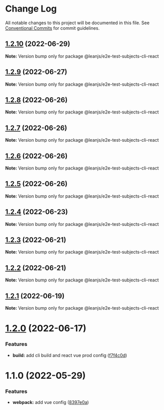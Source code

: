 # Change Log

All notable changes to this project will be documented in this file.
See [Conventional Commits](https://conventionalcommits.org) for commit guidelines.

## [1.2.10](https://github.com/leanjs/leanjs/compare/@leanjs/e2e-test-subjects-cli-react@1.2.9...@leanjs/e2e-test-subjects-cli-react@1.2.10) (2022-06-29)

**Note:** Version bump only for package @leanjs/e2e-test-subjects-cli-react





## [1.2.9](https://github.com/leanjs/leanjs/compare/@leanjs/e2e-test-subjects-cli-react@1.2.8...@leanjs/e2e-test-subjects-cli-react@1.2.9) (2022-06-27)

**Note:** Version bump only for package @leanjs/e2e-test-subjects-cli-react





## [1.2.8](https://github.com/leanjs/leanjs/compare/@leanjs/e2e-test-subjects-cli-react@1.2.7...@leanjs/e2e-test-subjects-cli-react@1.2.8) (2022-06-26)

**Note:** Version bump only for package @leanjs/e2e-test-subjects-cli-react





## [1.2.7](https://github.com/leanjs/leanjs/compare/@leanjs/e2e-test-subjects-cli-react@1.2.6...@leanjs/e2e-test-subjects-cli-react@1.2.7) (2022-06-26)

**Note:** Version bump only for package @leanjs/e2e-test-subjects-cli-react





## [1.2.6](https://github.com/leanjs/leanjs/compare/@leanjs/e2e-test-subjects-cli-react@1.2.5...@leanjs/e2e-test-subjects-cli-react@1.2.6) (2022-06-26)

**Note:** Version bump only for package @leanjs/e2e-test-subjects-cli-react





## [1.2.5](https://github.com/leanjs/leanjs/compare/@leanjs/e2e-test-subjects-cli-react@1.2.4...@leanjs/e2e-test-subjects-cli-react@1.2.5) (2022-06-26)

**Note:** Version bump only for package @leanjs/e2e-test-subjects-cli-react





## [1.2.4](https://github.com/leanjs/leanjs/compare/@leanjs/e2e-test-subjects-cli-react@1.2.3...@leanjs/e2e-test-subjects-cli-react@1.2.4) (2022-06-23)

**Note:** Version bump only for package @leanjs/e2e-test-subjects-cli-react





## [1.2.3](https://github.com/leanjs/leanjs/compare/@leanjs/e2e-test-subjects-cli-react@1.2.2...@leanjs/e2e-test-subjects-cli-react@1.2.3) (2022-06-21)

**Note:** Version bump only for package @leanjs/e2e-test-subjects-cli-react





## [1.2.2](https://github.com/leanjs/leanjs/compare/@leanjs/e2e-test-subjects-cli-react@1.2.1...@leanjs/e2e-test-subjects-cli-react@1.2.2) (2022-06-21)

**Note:** Version bump only for package @leanjs/e2e-test-subjects-cli-react





## [1.2.1](https://github.com/leanjs/leanjs/compare/@leanjs/e2e-test-subjects-cli-react@1.2.0...@leanjs/e2e-test-subjects-cli-react@1.2.1) (2022-06-19)

**Note:** Version bump only for package @leanjs/e2e-test-subjects-cli-react





# [1.2.0](https://github.com/leanjs/leanjs/compare/@leanjs/e2e-test-subjects-cli-react@1.1.0...@leanjs/e2e-test-subjects-cli-react@1.2.0) (2022-06-17)


### Features

* **build:** add cli build and react vue prod config ([f7f4c0d](https://github.com/leanjs/leanjs/commit/f7f4c0d34f0f14a8445d5ab8edc0fe9b7499ce0f))





# 1.1.0 (2022-05-29)


### Features

* **webpack:** add vue config ([8397e0a](https://github.com/leanjs/leanjs/commit/8397e0aeb8b4d4278213f227ac003c71d9e3db39))
